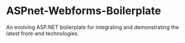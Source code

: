 # ASPnet-Webforms-Boilerplate
An evolving ASP.NET boilerplate for integrating and demonstrating the latest front-end technologies.
